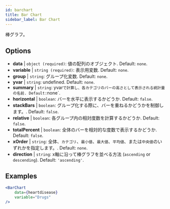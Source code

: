 ```yaml
---
id: barchart
title: Bar Chart
sidebar_label: Bar Chart
---
```


棒グラフ。

## Options

* __data__ | `object (required)`: 値の配列のオブジェクト. Default: `none`.
* __variable__ | `string (required)`: 表示用変数. Default: `none`.
* __group__ | `string`: グループ化変数. Default: `none`.
* __yvar__ | `string`: undefined. Default: `none`.
* __summary__ | `string`: yvar` で計算し、各カテゴリのバーの高さとして表示される統計量の名前. Default: `none`.
* __horizontal__ | `boolean`: バーを水平に表示するかどうか. Default: `false`.
* __stackBars__ | `boolean`: グループ化する際に、バーを重ねるかどうかを制御します。. Default: `false`.
* __relative__ | `boolean`: 各グループ内の相対度数を計算するかどうか. Default: `false`.
* __totalPercent__ | `boolean`: 全体のバーを相対的な度数で表示するかどうか. Default: `false`.
* __xOrder__ | `string`: 全体、`カテゴリ`、`最小値`、`最大値`、`平均値`、または`中央値`のいずれかを指定します。. Default: `none`.
* __direction__ | `string`: x軸に沿って棒グラフを並べる方法 (`ascending` or `descending`). Default: `'ascending'`.


## Examples

```jsx live
<BarChart 
    data={heartdisease} 
    variable="Drugs"
/>
```

